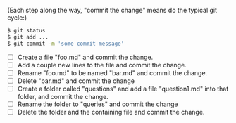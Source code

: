 (Each step along the way, "commit the change" means do the typical git cycle:)

```bash
$ git status
$ git add ...
$ git commit -m 'some commit message'
```

- [ ] Create a file "foo.md" and commit the change.
- [ ] Add a couple new lines to the file and commit the change.
- [ ] Rename "foo.md" to be named "bar.md" and commit the change.
- [ ] Delete "bar.md" and commit the change
- [ ] Create a folder called "questions" and add a file "question1.md" into that folder, and commit the change.
- [ ] Rename the folder to "queries" and commit the change
- [ ] Delete the folder and the containing file and commit the change.
